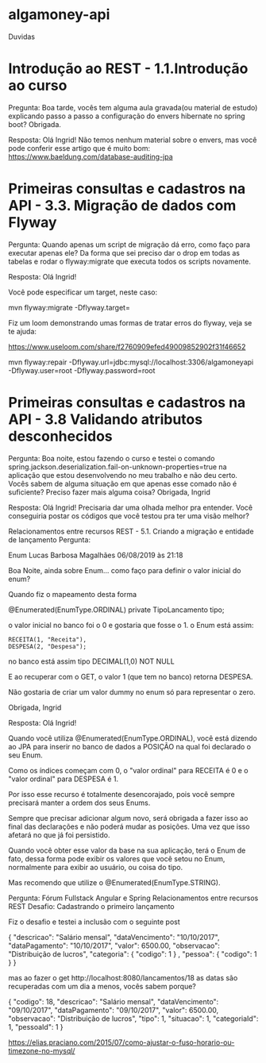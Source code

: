 # algamoney-api

Duvidas
# Introdução ao REST - 1.1.Introdução ao curso
Pregunta:
 Boa tarde, vocês tem alguma aula gravada(ou material de estudo) explicando passo a passo a configuração do envers hibernate no spring boot? Obrigada.

Resposta:
 Olá Ingrid!
 Não temos nenhum material sobre o envers, mas você pode conferir esse artigo que é muito bom:
 https://www.baeldung.com/database-auditing-jpa

# Primeiras consultas e cadastros na API - 3.3. Migração de dados com Flyway
Pergunta:
 Quando apenas um script de migração dá erro, como faço para executar apenas ele?
 Da forma que sei preciso dar o drop em todas as tabelas e rodar o flyway:migrate que executa todos os scripts novamente.

Resposta:
Olá Ingrid!

Você pode especificar um target, neste caso:

mvn flyway:migrate -Dflyway.target=<sua-versao>

Fiz um loom demonstrando umas formas de tratar erros do flyway, veja se te ajuda:

https://www.useloom.com/share/f2760909efed49009852902f31f46652

mvn flyway:repair -Dflyway.url=jdbc:mysql://localhost:3306/algamoneyapi -Dflyway.user=root -Dflyway.password=root 

# Primeiras consultas e cadastros na API -  3.8 Validando atributos desconhecidos

Pergunta:
 Boa noite, 
 estou fazendo o curso e testei o comando
 spring.jackson.deserialization.fail-on-unknown-properties=true
 na aplicação que estou desenvolvendo no meu trabalho e não deu certo.
 Vocês sabem de alguma situação em que apenas esse comado não é suficiente?
 Preciso fazer mais alguma coisa?
 Obrigada,
 Ingrid

Resposta:
 Olá Ingrid!
 Precisaria dar uma olhada melhor pra entender.
 Você conseguiria postar os códigos que você testou pra ter uma visão melhor?
 
 
Relacionamentos entre recursos REST - 5.1. Criando a migração e entidade de lançamento
Pergunta:  

Enum
Lucas Barbosa Magalhães 06/08/2019 às 21:18 

 Boa Noite, ainda sobre Enum... como faço para definir o valor inicial do enum? 

Quando fiz o mapeamento desta forma 

@Enumerated(EnumType.ORDINAL)
private TipoLancamento tipo;

o valor inicial no banco foi o 0 e gostaria que fosse o 1.
o Enum está assim:

	RECEITA(1, "Receita"),
	DESPESA(2, "Despesa");
	

no banco está assim
tipo DECIMAL(1,0) NOT NULL

E ao recuperar com o GET, o valor 1 (que tem no banco) retorna DESPESA.

Não gostaria de criar um valor dummy no enum só para representar o zero.

Obrigada,
Ingrid

Resposta:
Olá Ingrid!

Quando você utiliza @Enumerated(EnumType.ORDINAL), você está dizendo ao JPA para inserir no banco de dados a POSIÇÃO na qual foi declarado o seu Enum.

Como os índices começam com 0, o "valor ordinal" para RECEITA é 0 e o "valor ordinal" para DESPESA é 1.

Por isso esse recurso é totalmente desencorajado, pois você sempre precisará manter a ordem dos seus Enums.

Sempre que precisar adicionar algum novo, será obrigada a fazer isso ao final das declarações e não poderá mudar as posições. Uma vez que isso afetará no que já foi persistido.

Quando você obter esse valor da base na sua aplicação, terá o Enum de fato, dessa forma pode exibir os valores que você setou no Enum, normalmente para exibir ao usuário, ou coisa do tipo.

Mas recomendo que utilize o @Enumerated(EnumType.STRING).

Pergunta:
 Fórum Fullstack Angular e Spring Relacionamentos entre recursos REST Desafio: Cadastrando o primeiro lançamento 
 
 Fiz o desafio e testei a inclusão com o seguinte post

{
    "descricao": "Salário mensal",
    "dataVencimento": "10/10/2017",
    "dataPagamento": "10/10/2017",
    "valor": 6500.00,
    "observacao": "Distribuição de lucros",
    "categoria": {
    	"codigo": 1
    } ,
    "pessoa": {
    	"codigo": 1
    } 
}

mas ao fazer o get http://localhost:8080/lancamentos/18
as datas são recuperadas com um dia a menos, vocês sabem porque?

{
    "codigo": 18,
    "descricao": "Salário mensal",
    "dataVencimento": "09/10/2017",
    "dataPagamento": "09/10/2017",
    "valor": 6500.00,
    "observacao": "Distribuição de lucros",
    "tipo": 1,
    "situacao": 1,
    "categoriaId": 1,
    "pessoaId": 1
}


https://elias.praciano.com/2015/07/como-ajustar-o-fuso-horario-ou-timezone-no-mysql/

